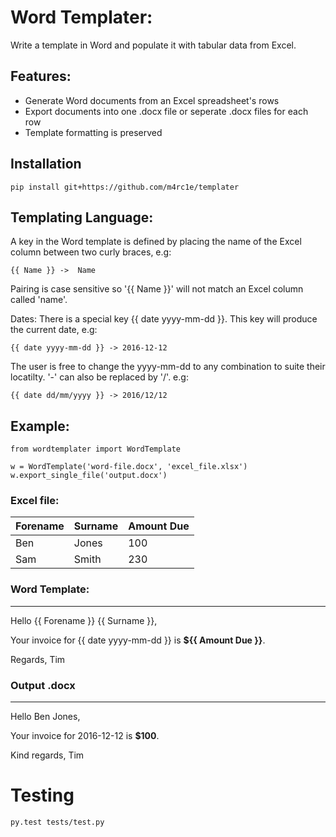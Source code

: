 # Word Templater:

Write a template in Word and populate it with tabular data from Excel.

## Features:
* Generate Word documents from an Excel spreadsheet's rows
* Export documents into one .docx file or seperate .docx files for each row
* Template formatting is preserved

## Installation

    pip install git+https://github.com/m4rc1e/templater

## Templating Language:

A key in the Word template is defined by placing the name of the Excel column
between two curly braces, e.g:

    {{ Name }} ->  Name 


Pairing is case sensitive so '{{ Name }}' will not match an Excel column
called 'name'.

Dates:
There is a special key {{ date yyyy-mm-dd }}. This key will produce the
current date, e.g:

    {{ date yyyy-mm-dd }} -> 2016-12-12

The user is free to change the yyyy-mm-dd to any combination to suite their
locatilty. '-' can also be replaced by '/'.
e.g:

    {{ date dd/mm/yyyy }} -> 2016/12/12



## Example:
```
from wordtemplater import WordTemplate

w = WordTemplate('word-file.docx', 'excel_file.xlsx')
w.export_single_file('output.docx')
```


### Excel file:

| Forename | Surname | Amount Due |
| -------- | ------- | ---------- |
| Ben      | Jones   | 100        |
| Sam      | Smith   | 230        |



### Word Template:
---
Hello {{ Forename }} {{ Surname }},

Your invoice for {{ date yyyy-mm-dd }} is **${{ Amount Due }}**.

Regards,
Tim

### Output .docx
---
Hello Ben Jones,

Your invoice for 2016-12-12 is **$100**.

Kind regards,
Tim


# Testing

```
py.test tests/test.py
```